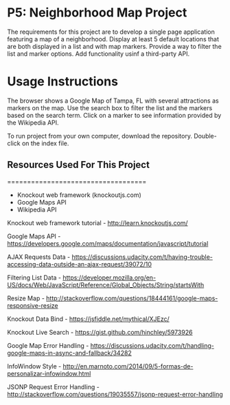 P5: Neighborhood Map Project
============================
The requirements for this project are to develop a single page application featuring a map of a neighborhood. Display at least 5 default locations that are both displayed in a list and with map markers. Provide a way to filter the list and marker options. Add functionality usinf a third-party API.


Usage Instructions
==================

The browser shows a Google Map of Tampa, FL with several attractions as markers on the map. Use the search box to filter the list and the markers based on the search term. Click on a marker to see information provided by the Wikipedia API.

To run project from your own computer, download the repository. Double-click on the index file.

## Resources Used For This Project
===================================
- Knockout web framework (knockoutjs.com)
- Google Maps API
- Wikipedia API

Knockout web framework tutorial - http://learn.knockoutjs.com/

Google Maps API - https://developers.google.com/maps/documentation/javascript/tutorial

AJAX Requests Data - https://discussions.udacity.com/t/having-trouble-accessing-data-outside-an-ajax-request/39072/10

Filtering List Data - https://developer.mozilla.org/en-US/docs/Web/JavaScript/Reference/Global_Objects/String/startsWith

Resize Map - http://stackoverflow.com/questions/18444161/google-maps-responsive-resize

Knockout Data Bind - https://jsfiddle.net/mythical/XJEzc/

Knockout Live Search - https://gist.github.com/hinchley/5973926

Google Map Error Handling - https://discussions.udacity.com/t/handling-google-maps-in-async-and-fallback/34282

InfoWindow Style - http://en.marnoto.com/2014/09/5-formas-de-personalizar-infowindow.html

JSONP Request Error Handling - http://stackoverflow.com/questions/19035557/jsonp-request-error-handling